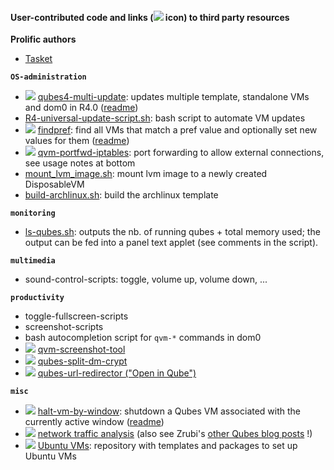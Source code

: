 #### User-contributed code and links (![](/_res/l.png) icon) to third party resources ####

**Prolific authors**
- [Tasket](https://github.com/tasket)

**`OS-administration`**
- ![](/_res/l.png) [qubes4-multi-update](https://github.com/tasket/Qubes-scripts/blob/master/qubes4-multi-update): updates multiple template, standalone VMs and dom0 in R4.0 ([readme](https://github.com/tasket/Qubes-scripts#qubes4-multi-update))
- [R4-universal-update-script.sh](/code/OS-administration/R4-universal-update-script.sh): bash script to automate VM updates
- ![](/_res/l.png) [findpref](https://github.com/tasket/Qubes-scripts/blob/master/findpref): find all VMs that match a pref value and optionally set new values for them ([readme](https://github.com/tasket/Qubes-scripts#findpref))
- ![](/_res/l.png) [qvm-portfwd-iptables](https://gist.github.com/fepitre/941d7161ae1150d90e15f778027e3248): port forwarding to allow external connections, see usage notes at bottom 
- [mount_lvm_image.sh](/code/OS-administration/mount_lvm_image.sh): mount lvm image to a newly created DisposableVM
- [build-archlinux.sh](/code/OS-administration/build-archlinux.sh): build the archlinux template
 
**`monitoring`**
- [ls-qubes.sh](/code/monitoring/ls-qubes.sh): outputs the nb. of running qubes + total memory used; the output can be fed into a panel text applet (see comments in the script).

**`multimedia`**
- sound-control-scripts: toggle, volume up, volume down, ...

**`productivity`**
- toggle-fullscreen-scripts
- screenshot-scripts
- bash autocompletion script for `qvm-*` commands in dom0
- ![](/_res/l.png) [qvm-screenshot-tool](https://github.com/evadogstar/qvm-screenshot-tool)
- ![](/_res/l.png) [qubes-split-dm-crypt](https://github.com/rustybird/qubes-split-dm-crypt)
- ![](/_res/l.png) [qubes-url-redirector ("Open in Qube")](https://github.com/raffaeleflorio/qubes-url-redirector/)

**`misc`**
- ![](/_res/l.png) [halt-vm-by-window](https://github.com/tasket/Qubes-scripts/blob/master/halt-vm-by-window): shutdown a Qubes VM associated with the currently active window ([readme](https://github.com/tasket/Qubes-scripts#halt-vm-by-window))
- ![](/_res/l.png) [network traffic analysis](http://zrubi.hu/en/2017/traffic-analysis-qubes/) (also see Zrubi's [other Qubes blog posts](http://zrubi.hu/en/category/virtualization/qubes/) !)
- ![](/_res/l.png) [Ubuntu VMs](http://qubes.3isec.org/): repository with templates and packages to set up Ubuntu VMs
